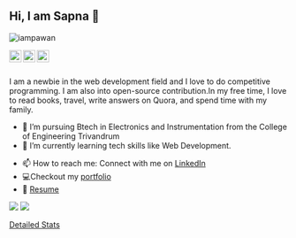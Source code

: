 ## Hi, I am Sapna 👋 

<p align="left"> <img src="https://komarev.com/ghpvc/?username=Sapna2001&label=Views&color=blue&style=plastic" alt="iampawan" /> </p>

<a href="https://twitter.com/Sapna_2001">
  <img align="left" alt="Sapna's Twitter" width="22px" src="https://cdn.jsdelivr.net/npm/simple-icons@v3/icons/twitter.svg" />
</a>
<a href="https://www.linkedin.com/in/sapna2001/">
  <img align="left" alt="Sapna's Linkdein" width="22px" src="https://cdn.jsdelivr.net/npm/simple-icons@v3/icons/linkedin.svg" />
</a>
<a href="https://github.com/Sapna2001">
  <img align="left" alt="Sapna's Github" width="22px" src="https://cdn.jsdelivr.net/npm/simple-icons@v3/icons/github.svg" />
</a>
<br/>
<br/>

I am a newbie in the web development field and I love to do competitive programming. I am also into open-source contribution.In my free time, I love to read books, travel, write answers on Quora, and spend time with my family.

- 🔭 I’m  pursuing Btech in Electronics and Instrumentation from the College of Engineering Trivandrum
- 🌱 I’m currently learning tech skills like Web Development.
<!--
- 👯 I’m looking to collaborate on ...
- 🤔 I’m looking for help with ...
- 💬 Ask me about ...
- 😄 Pronouns: ...
- ⚡ Fun fact: ...
-->
- 📫 How to reach me: Connect with me on [LinkedIn](https://www.linkedin.com/in/sapna2001/) 
- 💻Checkout my [portfolio](https://sapna2001.github.io/Portfolio/)
- 📄 [Resume](https://drive.google.com/file/d/1YExrq_EGQgDAevD5f2uRKWSa4pzi4pnr/view?usp=sharing) 

![](https://github-readme-stats.vercel.app/api?username=Sapna2001&show_icons=true)
<img src="https://github-readme-stats.vercel.app/api?username=Sapna2001&&show_icons=true&title_color=ffffff&icon_color=bb2acf&text_color=daf7dc&bg_color=151515">

[Detailed Stats](https://gitstats.me/Sapna2001)


